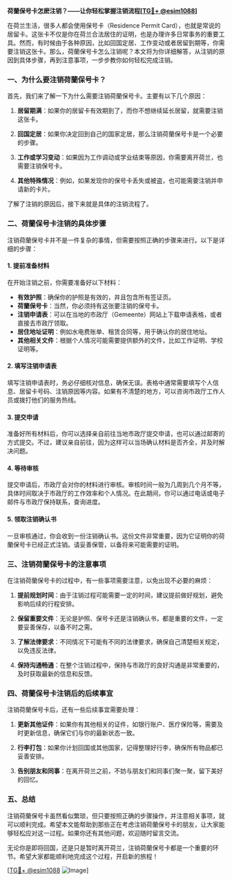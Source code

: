 **荷蘭保号卡怎麽注销？——让你轻松掌握注销流程[[TG💪+ @esim1088](https://t.me/s/esim1088)]**

在荷兰生活，很多人都会使用保号卡（Residence Permit Card），也就是常说的居留卡。这张卡不仅是你在荷兰合法居住的证明，也是办理许多日常事务的重要工具。然而，有时候由于各种原因，比如回国定居、工作变动或者居留到期等，你需要注销这张卡。那么，荷蘭保号卡怎么注销呢？本文将为你详细解答，从注销的原因到具体步骤，再到注意事项，一步步教你如何轻松完成注销。

### 一、为什么要注销荷蘭保号卡？

首先，我们来了解一下为什么需要注销荷蘭保号卡。主要有以下几个原因：

1. **居留期满**：如果你的居留卡有效期到了，而你不想继续延长居留，就需要注销这张卡。
   
2. **回国定居**：如果你决定回到自己的国家定居，那么注销荷蘭保号卡是一个必要的步骤。
   
3. **工作或学习变动**：如果因为工作调动或学业结束等原因，你需要离开荷兰，也需要注销保号卡。

4. **其他特殊情况**：例如，如果发现你的保号卡丢失或被盗，也可能需要注销并申请新的卡片。

了解了注销的原因后，接下来就是具体的注销流程了。

### 二、荷蘭保号卡注销的具体步骤

注销荷蘭保号卡并不是一件复杂的事情，但需要按照正确的步骤来进行。以下是详细的步骤：

#### 1. 提前准备材料

在开始注销之前，你需要准备好以下材料：

- **有效护照**：确保你的护照是有效的，并且包含所有签证页。
- **荷蘭保号卡**：当然，你必须持有这张要注销的保号卡。
- **注销申请表**：可以在当地的市政厅（Gemeente）网站上下载申请表格，或者直接去市政厅领取。
- **居住地址证明**：例如水电费账单、租赁合同等，用于确认你的居住地址。
- **其他相关文件**：根据个人情况可能需要提供额外的文件，比如工作证明、学校证明等。

#### 2. 填写注销申请表

填写注销申请表时，务必仔细核对信息，确保无误。表格中通常需要填写个人信息、居留卡号码、注销原因等内容。如果有不清楚的地方，可以咨询市政厅工作人员或拨打他们的服务热线。

#### 3. 提交申请

准备好所有材料后，你可以选择亲自前往当地市政厅提交申请，也可以通过邮寄的方式提交。不过，建议亲自前往，因为这样可以当场确认材料是否齐全，并及时解决问题。

#### 4. 等待审核

提交申请后，市政厅会对你的材料进行审核。审核时间一般为几周到几个月不等，具体时间取决于市政厅的工作效率和个人情况。在此期间，你可以通过电话或电子邮件与市政厅保持联系，查询进度。

#### 5. 领取注销确认书

一旦审核通过，你会收到一份注销确认书。这份文件非常重要，因为它证明你的荷蘭保号卡已经正式注销。请妥善保管，以备将来可能需要的证明。

### 三、注销荷蘭保号卡的注意事项

在注销荷蘭保号卡的过程中，有一些事项需要注意，以免出现不必要的麻烦：

1. **提前规划时间**：由于注销过程可能需要一定的时间，建议提前做好规划，避免影响后续的行程安排。

2. **保留重要文件**：无论是护照、保号卡还是注销确认书，都是重要的文件，一定要妥善保存，以备不时之需。

3. **了解法律要求**：不同情况下可能有不同的法律要求，确保自己清楚相关规定，以免违反法律。

4. **保持沟通畅通**：在整个注销过程中，保持与市政厅的良好沟通是非常重要的，及时获取最新的信息和反馈。

### 四、荷蘭保号卡注销后的后续事宜

注销荷蘭保号卡后，还有一些后续事宜需要处理：

1. **更新其他证件**：如果你有其他相关的证件，如银行账户、医疗保险等，需要及时更新信息，确保它们与你的最新状态一致。

2. **行李打包**：如果你计划回国或其他国家，记得整理好行李，确保所有物品都已妥善安排。

3. **告别朋友和同事**：在离开荷兰之前，不妨与朋友们和同事们聚一聚，留下美好的回忆。

### 五、总结

注销荷蘭保号卡虽然看似繁琐，但只要按照正确的步骤操作，并注意相关事项，就可以顺利完成。希望本文能帮助到那些正在考虑注销荷蘭保号卡的朋友，让大家能够轻松应对这一过程。如果你还有其他问题，欢迎随时留言交流。

无论你是即将回国，还是只是暂时离开荷兰，注销荷蘭保号卡都是一个重要的环节。希望大家都能顺利地完成这个过程，开启新的旅程！

[[TG💪+ @esim1088](https://t.me/s/esim1088) ![Image](https://i.postimg.cc/4NQfJmqS/Snipaste-2025-05-13-00-14-12.png)]